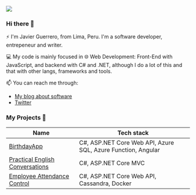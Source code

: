 ![](https://drive.google.com/uc?id=1Ns_rb0ucOoQ72h30y8eGb0E_UTjY0_6e)

### Hi there 👋

⚡ I'm Javier Guerrero, from Lima, Peru. I'm a software developer, entrepeneur and writer.

💻 My code is mainly focused in 🌐 Web Development: Front-End with JavaScript, and backend with C# and .NET, although I do a lot of this and that with other langs, frameworks and tools.

📫 You can reach me through:
- [My blog about software](https://javierguerrerodev.blogspot.com/)
- [Twitter](https://twitter.com/neo_jagp)


### My Projects 🔭


| Name                                                                                        | Tech stack                                        |
| ------------------------------------------------------------------------------------------- | ------------------------------------------------- |
| [BirthdayApp](https://github.com/javierguerrero/BirthdayApp)                                | C#, ASP.NET Core Web API, Azure SQL, Azure Function, Angular |
| [Practical English Conversations](https://github.com/javierguerrero/PracticalConversations) | C#, ASP.NET Core MVC                              |
| [Employee Attendance Control](https://github.com/javierguerrero/EmployeeAttendanceControl)  | C#, ASP.NET Core Web API, Cassandra, Docker                             |




<!--
**javierguerrero/javierguerrero** is a ✨ _special_ ✨ repository because its `README.md` (this file) appears on your GitHub profile.

Here are some ideas to get you started:

- 🔭 I’m currently working on ...
- 🌱 I’m currently learning ...
- 👯 I’m looking to collaborate on ...
- 🤔 I’m looking for help with ...
- 💬 Ask me about ...
- 📫 How to reach me: ...
- 😄 Pronouns: ...
- ⚡ Fun fact: ...
-->
